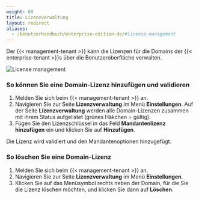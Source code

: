 ```yaml
---
weight: 60
title: Lizenzverwaltung
layout: redirect
aliases:
  - /benutzerhandbuch/enterprise-edition-de/#license-management
---
```


Der {{< management-tenant >}} kann die Lizenzen für die Domains der {{< enterprise-tenant >}}s über die Benutzeroberfläche verwalten.

![License management](/images/benutzerhandbuch/enterprise-tenant/et-license-management.png)

### So können Sie eine Domain-Lizenz hinzufügen und validieren

1. Melden Sie sich beim {{< management-tenant >}} an.
2. Navigieren Sie zur Seite **Lizenzverwaltung** im Menü **Einstellungen**.
Auf der Seite **Lizenzverwaltung** werden alle Domain-Lizenzen zusammen mit ihrem Status aufgelistet (grünes Häkchen = gültig).
1. Fügen Sie den Lizenzschlüssel in das Feld **Mandantenlizenz hinzufügen** ein und klicken Sie auf **Hinzufügen**.

Die Lizenz wird validiert und den Mandantenoptionen hinzugefügt.

### So löschen Sie eine Domain-Lizenz

1. Melden Sie sich beim {{< management-tenant >}} an.
2. Navigieren Sie zur Seite **Lizenzverwaltung** im Menü **Einstellungen**.
3. Klicken Sie auf das Menüsymbol rechts neben der Domain, für die Sie die Lizenz löschen möchten, und klicken Sie dann auf **Löschen**.
